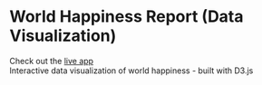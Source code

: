 # World Happiness Report (Data Visualization)
Check out the [live app](https://mrkchoi.github.io/WHR_data_visualization/)  
Interactive data visualization of world happiness - built with D3.js
